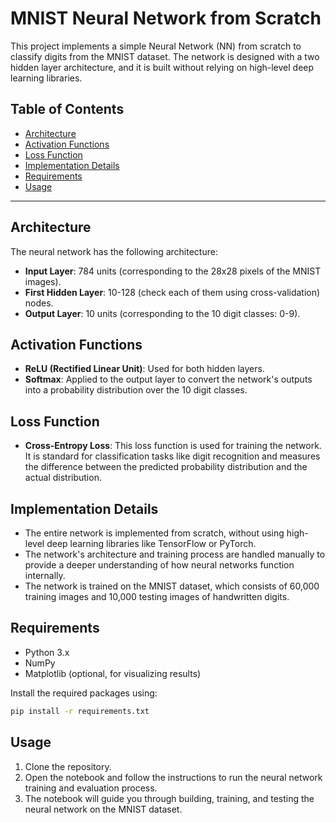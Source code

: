 # MNIST Neural Network from Scratch

This project implements a simple Neural Network (NN) from scratch to classify digits from the MNIST dataset. The network is designed with a two hidden layer architecture, and it is built without relying on high-level deep learning libraries.

## Table of Contents

- [Architecture](#architecture)
- [Activation Functions](#activation-functions)
- [Loss Function](#loss-function)
- [Implementation Details](#implementation-details)
- [Requirements](#requirements)
- [Usage](#usage)

---

## Architecture

The neural network has the following architecture:

- **Input Layer**: 784 units (corresponding to the 28x28 pixels of the MNIST images).
- **First Hidden Layer**: 10-128 (check each of them using cross-validation) nodes.
- **Output Layer**: 10 units (corresponding to the 10 digit classes: 0-9).

## Activation Functions

- **ReLU (Rectified Linear Unit)**: Used for both hidden layers.
- **Softmax**: Applied to the output layer to convert the network's outputs into a probability distribution over the 10 digit classes.

## Loss Function

- **Cross-Entropy Loss**: This loss function is used for training the network. It is standard for classification tasks like digit recognition and measures the difference between the predicted probability distribution and the actual distribution.

## Implementation Details

- The entire network is implemented from scratch, without using high-level deep learning libraries like TensorFlow or PyTorch.
- The network's architecture and training process are handled manually to provide a deeper understanding of how neural networks function internally.
- The network is trained on the MNIST dataset, which consists of 60,000 training images and 10,000 testing images of handwritten digits.

## Requirements

- Python 3.x
- NumPy
- Matplotlib (optional, for visualizing results)

Install the required packages using:

```bash
pip install -r requirements.txt
```
## Usage
1. Clone the repository.
2. Open the notebook and follow the instructions to run the neural network training and evaluation process.
3. The notebook will guide you through building, training, and testing the neural network on the MNIST dataset.
